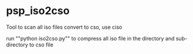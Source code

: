 # psp_iso2cso
Tool to scan all iso files convert to cso, use ciso

run ""python iso2cso.py""
to compress all iso file in the directory and sub-directory to cso file
